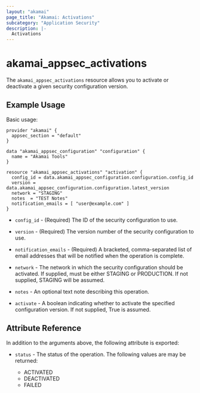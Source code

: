 ```yaml
---
layout: "akamai"
page_title: "Akamai: Activations"
subcategory: "Application Security"
description: |-
  Activations
---
```


# akamai_appsec_activations


The `akamai_appsec_activations` resource allows you to activate or deactivate a given security configuration version.

## Example Usage

Basic usage:

```hcl
provider "akamai" {
  appsec_section = "default"
}

data "akamai_appsec_configuration" "configuration" {
  name = "Akamai Tools"
}

resource "akamai_appsec_activations" "activation" {
  config_id = data.akamai_appsec_configuration.configuration.config_id
  version = data.akamai_appsec_configuration.configuration.latest_version
  network = "STAGING"
  notes  = "TEST Notes"
  notification_emails = [ "user@example.com" ]
}

```

* `config_id` - (Required) The ID of the security configuration to use.

* `version` - (Required) The version number of the security configuration to use.

* `notification_emails` - (Required) A bracketed, comma-separated list of email addresses that will be notified when the operation is complete.

* `network` - The network in which the security configuration should be activated. If supplied, must be either STAGING or PRODUCTION. If not supplied, STAGING will be assumed.

* `notes` - An optional text note describing this operation.

* `activate` - A boolean indicating whether to activate the specified configuration version. If not supplied, True is assumed.

## Attribute Reference

In addition to the arguments above, the following attribute is exported:

* `status` - The status of the operation. The following values are may be returned:

  * ACTIVATED
  * DEACTIVATED
  * FAILED



